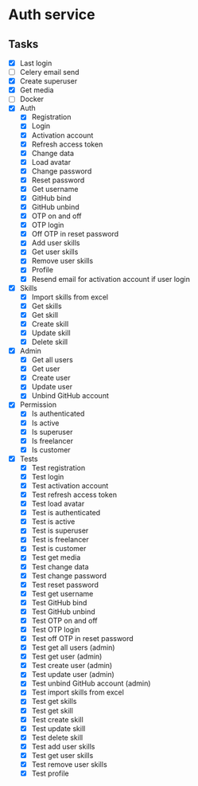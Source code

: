 # Auth service

## Tasks

- [x] Last login
- [ ] Celery email send
- [x] Create superuser
- [x] Get media
- [ ] Docker
- [x] Auth
    - [x] Registration
    - [x] Login
    - [x] Activation account
    - [x] Refresh access token
    - [x] Change data
    - [x] Load avatar
    - [x] Change password
    - [x] Reset password
    - [x] Get username
    - [x] GitHub bind
    - [x] GitHub unbind
    - [x] OTP on and off
    - [x] OTP login
    - [x] Off OTP in reset password
    - [x] Add user skills
    - [x] Get user skills
    - [x] Remove user skills
    - [x] Profile
    - [x] Resend email for activation account if user login
- [x] Skills
  - [x] Import skills from excel
  - [x] Get skills
  - [x] Get skill
  - [x] Create skill
  - [x] Update skill
  - [x] Delete skill
- [x] Admin
    - [x] Get all users
    - [x] Get user
    - [x] Create user
    - [x] Update user
    - [x] Unbind GitHub account
- [x] Permission
    - [x] Is authenticated
    - [x] Is active
    - [x] Is superuser
    - [x] Is freelancer
    - [x] Is customer
- [x] Tests
    - [x] Test registration
    - [x] Test login
    - [x] Test activation account
    - [x] Test refresh access token
    - [x] Test load avatar
    - [x] Test is authenticated
    - [x] Test is active
    - [x] Test is superuser
    - [x] Test is freelancer
    - [x] Test is customer
    - [x] Test get media
    - [x] Test change data
    - [x] Test change password
    - [x] Test reset password
    - [x] Test get username
    - [x] Test GitHub bind
    - [x] Test GitHub unbind
    - [x] Test OTP on and off
    - [x] Test OTP login
    - [x] Test off OTP in reset password
    - [x] Test get all users (admin)
    - [x] Test get user (admin)
    - [x] Test create user (admin)
    - [x] Test update user (admin)
    - [x] Test unbind GitHub account (admin)
    - [x] Test import skills from excel
    - [x] Test get skills
    - [x] Test get skill
    - [x] Test create skill
    - [x] Test update skill
    - [x] Test delete skill
    - [x] Test add user skills
    - [x] Test get user skills
    - [x] Test remove user skills
    - [x] Test profile

